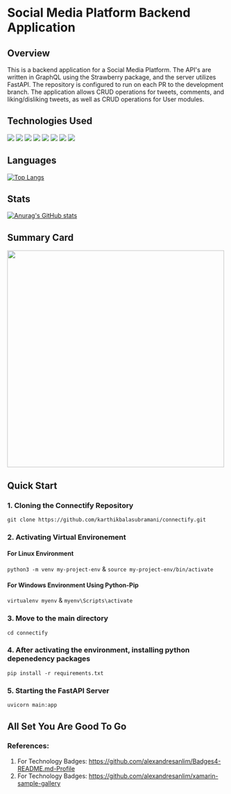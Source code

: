 # Social Media Platform Backend Application

## Overview
This is a backend application for a Social Media Platform. The API's are written in GraphQL using the Strawberry package, and the server utilizes FastAPI. The repository is configured to run on each PR to the development branch. The application allows CRUD operations for tweets, comments, and liking/disliking tweets, as well as CRUD operations for User modules.

## Technologies Used
<div>
  <img src = "https://img.shields.io/badge/fastapi-109989?style=for-the-badge&logo=FASTAPI&logoColor=white">
  <img src = "https://img.shields.io/badge/Python-FFD43B?style=for-the-badge&logo=python&logoColor=blue">
  <img src = "https://img.shields.io/badge/GraphQl-E10098?style=for-the-badge&logo=graphql&logoColor=white">
  <img src = "https://img.shields.io/badge/MongoDB-4EA94B?style=for-the-badge&logo=mongodb&logoColor=white">
  <img src = "https://img.shields.io/badge/redis-CC0000.svg?&style=for-the-badge&logo=redis&logoColor=white">
  <img src = "https://img.shields.io/badge/JavaScript-323330?style=for-the-badge&logo=javascript&logoColor=F7DF1E">
  <img src = "https://img.shields.io/badge/HTML5-E34F26?style=for-the-badge&logo=html5&logoColor=white">
  <img src = "https://img.shields.io/badge/CSS3-1572B6?style=for-the-badge&logo=css3&logoColor=white">
</div>

## Languages  
[![Top Langs](https://github-readme-stats.vercel.app/api/top-langs/?username=karthikbalasubramani&exclude_repo=polygotvoice,SecurePassCLI&layout=compact)](https://github.com/karthikbalasubramani/connectify)

## Stats
[![Anurag's GitHub stats](https://github-readme-stats.vercel.app/api?username=karthikbalasubramani&hide=stars)](https://github.com/karthikbalasubramani/connectify)


## Summary Card
<img width='500' src="https://github-profile-summary-cards.vercel.app/api/cards/profile-details?username=karthikbalasubramani" />

## Quick Start
### 1. Cloning the Connectify Repository
  `git clone https://github.com/karthikbalasubramani/connectify.git`
### 2. Activating Virtual Environement
####   For Linux Environment
  `python3 -m venv my-project-env` & 
  `source my-project-env/bin/activate`
#### For Windows Environment Using Python-Pip
  `virtualenv myenv` &
  `myenv\Scripts\activate`
### 3. Move to the main directory
  `cd connectify`
### 4. After activating the environment, installing python depenedency packages
  `pip install -r requirements.txt`
### 5. Starting the FastAPI Server
  `uvicorn main:app`
## All Set You Are Good To Go

### References:
1. For Technology Badges: https://github.com/alexandresanlim/Badges4-README.md-Profile
2. For Technology Badges: https://github.com/alexandresanlim/xamarin-sample-gallery


